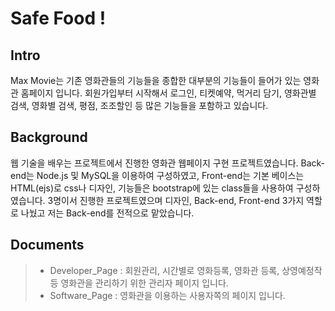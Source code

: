 
Safe Food ! 
===================

Intro
-------------
Max Movie는 기존 영화관들의 기능들을 종합한 대부분의 기능들이 들어가 있는 영화관 홈페이지 입니다. 회원가입부터 시작해서 로그인, 티켓예약, 먹거리 담기, 영화관별 검색, 영화별 검색, 평점, 조조할인 등 많은 기능들을 포함하고 있습니다.

Background
-------------
웹 기술을 배우는 프로젝트에서 진행한 영화관 웹페이지 구현 프로젝트였습니다. Back-end는 Node.js 및 MySQL을 이용하여 구성하였고, Front-end는 기본 베이스는 HTML(ejs)로 css나 디자인, 기능들은 bootstrap에 있는 class들을 사용하여 구성하였습니다.
3명이서 진행한 프로젝트였으며 디자인, Back-end, Front-end 3가지 역할로 나눴고 저는 Back-end를 전적으로 맡았습니다.

Documents
-------------

> - Developer_Page : 회원관리, 시간별로 영화등록, 영화관 등록, 상영예정작 등 영화관을 관리하기 위한 관리자 페이지 입니다. 
> - Software_Page : 영화관을 이용하는 사용자쪽의 페이지 입니다.
